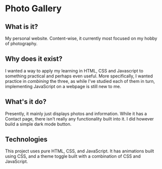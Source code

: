 # Photo Gallery

## What is it?

My personal website. Content-wise, it currently most focused on my hobby of photography.

## Why does it exist?

I wanted a way to apply my learning in HTML, CSS and Javascript to something practical and perhaps even useful. More specifically, I wanted practice in *combining* the three, as while I've studied each of them in turn, implementing JavaScript on a webpage is still new to me.

## What's it do?

Presently, it mainly just displays photos and information. While it has a Contact page, there isn't really any functionality built into it. I did however build a simple dark mode button.

## Technologies

This project uses pure HTML, CSS, and JavaScript. It has animations built using CSS, and a theme toggle built with a combination of CSS and JavaScript.
